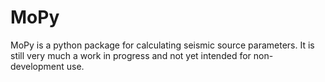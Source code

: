 # MoPy
MoPy is a python package for calculating seismic source parameters.
It is still very much a work in progress and not yet intended for non-development use.

